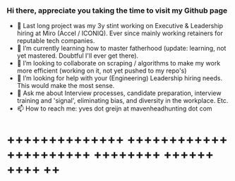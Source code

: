 ### Hi there, appreciate you taking the time to visit my Github page 

- 🔭 Last long project was my 3y stint working on Executive & Leadership hiring at Miro (Accel / ICONIQ). Ever since mainly working retainers for reputable tech companies. 
- 🌱 I’m currently learning how to master fatherhood (update: learning, not yet mastered. Doubtful I'll ever get there). 
- 👯 I’m looking to collaborate on scraping / algorithms to make my work more efficient (working on it, not yet pushed to my repo's)
- 🤔 I’m looking for help with your (Engineering) Leadership hiring needs. This would make the most sense. 
- 💬 Ask me about Interview processes, candidate preparation, interview training and 'signal', eliminating bias, and diversity in the workplace. Etc.
- 📫 How to reach me: yves dot greijn at mavenheadhunting dot com

++++++++++++++
++++++++++++
++++++++++
++++++++
++++++
++++
++
=


